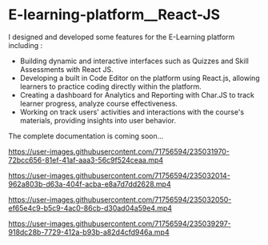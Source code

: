 # E-learning-platform__React-JS

I designed and developed some features for the E-Learning platform including :


- Building dynamic and interactive interfaces such as Quizzes and Skill Assessments with React JS.
- Developing a built in Code Editor on the platform using React.js, allowing learners to practice coding directly within the platform.
- Creating a dashboard for Analytics and Reporting with Char.JS to track learner progress, analyze course effectiveness.
- Working on track users' activities and interactions with the course's materials, providing insights into user behavior.

The complete documentation is coming soon...

https://user-images.githubusercontent.com/71756594/235031970-72bcc656-81ef-41af-aaa3-56c9f524ceaa.mp4


https://user-images.githubusercontent.com/71756594/235032014-962a803b-d63a-404f-acba-e8a7d7dd2628.mp4


https://user-images.githubusercontent.com/71756594/235032050-ef65e4c9-b5c9-4ac0-86cb-d30ad04a59e4.mp4


https://user-images.githubusercontent.com/71756594/235039297-918dc28b-7729-412a-b93b-a82d4cfd946a.mp4




